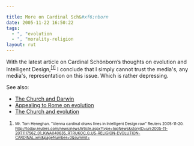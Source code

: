 ```yaml
---

title: More on Cardinal Sch&#xf6;nborn
date: 2005-11-22 16:50:22
tags:
  - ", "evolution
  - ", "morality-religion
layout: rut
---
```


<p>With the latest article on Cardinal Sch&#xf6;nborn’s thoughts on evolution and Intelligent Design,<sup><a href="http://today.reuters.com/news/newsArticle.aspx?type=topNews&storyID=uri:2005-11-20T111756Z_01_KWA040635_RTRUKOC_0_US-RELIGION-EVOLUTION-CARDINAL.xml&pageNumber=0&summit=" title="Vienna cardinal draws lines in Intelligent Design row">[1]</a></sup> I conclude that I simply cannot trust the media's, any media's, representation on this issue.  Which is rather depressing.</p>  

<p>See also: <ul>
<li><a href="https://www.schierer.org/~luke/log/20050711-1340/the-church-and-darwin">The Church and Darwin</a></li>
<li><a href="https://www.schierer.org/~luke/log/20050713-0947/apealing-to-rome-on-evolution">Appealing to Rome on evolution</a></li>
<li><a href="https://www.schierer.org/~luke/log/20050714-1843/the-church-and-evolution">The Church and evolution</a></li>
</ul></p>

<font size="-2"><ol><li>Mr. Tom Heneghan.  "Vienna cardinal draws lines in Intelligent Design row" Reuters 2005-11-20. http://today.reuters.com/news/newsArticle.aspx?type=topNews&storyID=uri:2005-11-20T111756Z_01_KWA040635_RTRUKOC_0_US-RELIGION-EVOLUTION-CARDINAL.xml&pageNumber=0&summit=  </li></ol></font>

